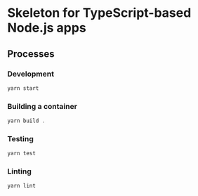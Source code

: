 # Skeleton for TypeScript-based Node.js apps

## Processes

### Development

```js
yarn start
```

### Building a container

```js
yarn build .
```

### Testing

```js
yarn test
```

### Linting

```js
yarn lint
```
